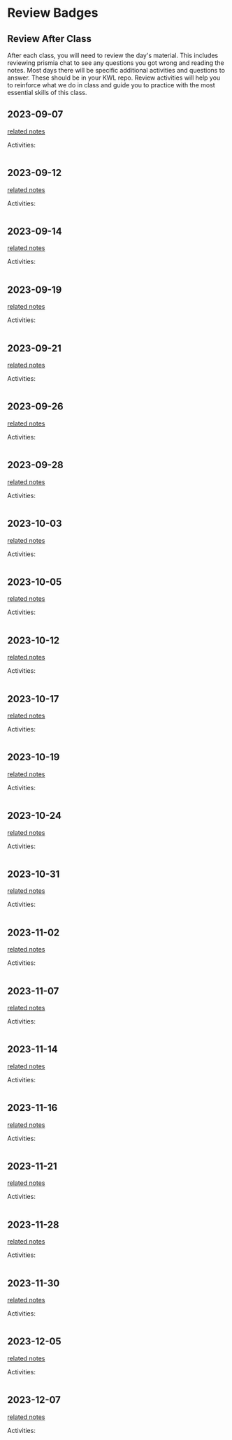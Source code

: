 
# Review Badges


## Review After Class

After each class, you will need to review the day's material. This includes reviewing prismia chat to see any questions you got wrong and reading the notes. Most days there will be specific additional activities and questions to answer.  These should be in your KWL repo. Review activities will help you to reinforce what we do in class and guide you to practice with the most essential skills of this class.  


## 2023-09-07

[related notes](../notes/2023-09-07)

Activities:
```{include} ../_review/2023-09-07.md
```
## 2023-09-12

[related notes](../notes/2023-09-12)

Activities:
```{include} ../_review/2023-09-12.md
```
## 2023-09-14

[related notes](../notes/2023-09-14)

Activities:
```{include} ../_review/2023-09-14.md
```
## 2023-09-19

[related notes](../notes/2023-09-19)

Activities:
```{include} ../_review/2023-09-19.md
```
## 2023-09-21

[related notes](../notes/2023-09-21)

Activities:
```{include} ../_review/2023-09-21.md
```
## 2023-09-26

[related notes](../notes/2023-09-26)

Activities:
```{include} ../_review/2023-09-26.md
```
## 2023-09-28

[related notes](../notes/2023-09-28)

Activities:
```{include} ../_review/2023-09-28.md
```
## 2023-10-03

[related notes](../notes/2023-10-03)

Activities:
```{include} ../_review/2023-10-03.md
```
## 2023-10-05

[related notes](../notes/2023-10-05)

Activities:
```{include} ../_review/2023-10-05.md
```
## 2023-10-12

[related notes](../notes/2023-10-12)

Activities:
```{include} ../_review/2023-10-12.md
```
## 2023-10-17

[related notes](../notes/2023-10-17)

Activities:
```{include} ../_review/2023-10-17.md
```
## 2023-10-19

[related notes](../notes/2023-10-19)

Activities:
```{include} ../_review/2023-10-19.md
```
## 2023-10-24

[related notes](../notes/2023-10-24)

Activities:
```{include} ../_review/2023-10-24.md
```
## 2023-10-31

[related notes](../notes/2023-10-31)

Activities:
```{include} ../_review/2023-10-31.md
```
## 2023-11-02

[related notes](../notes/2023-11-02)

Activities:
```{include} ../_review/2023-11-02.md
```
## 2023-11-07

[related notes](../notes/2023-11-07)

Activities:
```{include} ../_review/2023-11-07.md
```
## 2023-11-14

[related notes](../notes/2023-11-14)

Activities:
```{include} ../_review/2023-11-14.md
```
## 2023-11-16

[related notes](../notes/2023-11-16)

Activities:
```{include} ../_review/2023-11-16.md
```
## 2023-11-21

[related notes](../notes/2023-11-21)

Activities:
```{include} ../_review/2023-11-21.md
```
## 2023-11-28

[related notes](../notes/2023-11-28)

Activities:
```{include} ../_review/2023-11-28.md
```
## 2023-11-30

[related notes](../notes/2023-11-30)

Activities:
```{include} ../_review/2023-11-30.md
```
## 2023-12-05

[related notes](../notes/2023-12-05)

Activities:
```{include} ../_review/2023-12-05.md
```
## 2023-12-07

[related notes](../notes/2023-12-07)

Activities:
```{include} ../_review/2023-12-07.md
```